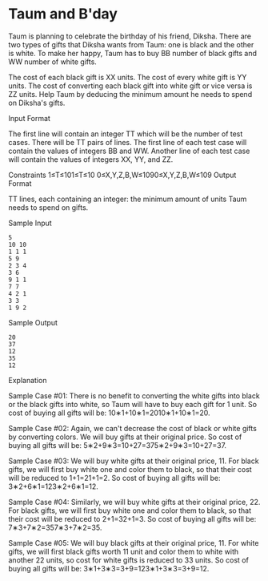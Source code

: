 Taum and B'day
=============

Taum is planning to celebrate the birthday of his friend, Diksha. There are two types of gifts that Diksha wants from Taum: one is black and the other is white. To make her happy, Taum has to buy BB number of black gifts and WW number of white gifts.

The cost of each black gift is XX units.
The cost of every white gift is YY units.
The cost of converting each black gift into white gift or vice versa is ZZ units.
Help Taum by deducing the minimum amount he needs to spend on Diksha's gifts.

Input Format

The first line will contain an integer TT which will be the number of test cases.
There will be TT pairs of lines. The first line of each test case will contain the values of integers BB and WW. Another line of each test case will contain the values of integers XX, YY, and ZZ.

Constraints 
1≤T≤101≤T≤10 
0≤X,Y,Z,B,W≤1090≤X,Y,Z,B,W≤109
Output Format

TT lines, each containing an integer: the minimum amount of units Taum needs to spend on gifts.

Sample Input
```
5
10 10
1 1 1
5 9
2 3 4
3 6
9 1 1
7 7
4 2 1
3 3
1 9 2
```
Sample Output
```
20
37
12
35
12
```
Explanation

Sample Case #01: 
There is no benefit to converting the white gifts into black or the black gifts into white, so Taum will have to buy each gift for 1 unit. So cost of buying all gifts will be: 10∗1+10∗1=2010∗1+10∗1=20.

Sample Case #02: 
Again, we can't decrease the cost of black or white gifts by converting colors. We will buy gifts at their original price. So cost of buying all gifts will be: 5∗2+9∗3=10+27=375∗2+9∗3=10+27=37.

Sample Case #03: 
We will buy white gifts at their original price, 11. For black gifts, we will first buy white one and color them to black, so that their cost will be reduced to 1+1=21+1=2. So cost of buying all gifts will be: 3∗2+6∗1=123∗2+6∗1=12.

Sample Case #04: 
Similarly, we will buy white gifts at their original price, 22. For black gifts, we will first buy white one and color them to black, so that their cost will be reduced to 2+1=32+1=3. So cost of buying all gifts will be: 7∗3+7∗2=357∗3+7∗2=35.

Sample Case #05: We will buy black gifts at their original price, 11. For white gifts, we will first black gifts worth 11 unit and color them to white with another 22 units, so cost for white gifts is reduced to 33 units. So cost of buying all gifts will be: 3∗1+3∗3=3+9=123∗1+3∗3=3+9=12.